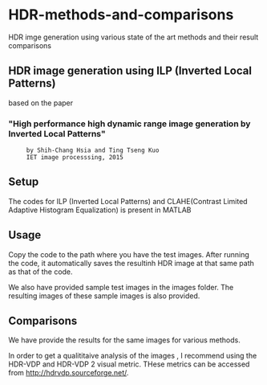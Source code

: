 # HDR-methods-and-comparisons
HDR imge generation using various state of the art methods and their result comparisons

## HDR image generation using ILP (Inverted Local Patterns) 
based on the paper 
###          "High performance high dynamic range image generation by Inverted Local Patterns" 
         by Shih-Chang Hsia and Ting Tseng Kuo
         IET image processsing, 2015

## Setup
The codes for ILP (Inverted Local Patterns) and CLAHE(Contrast Limited Adaptive Histogram Equalization) is present in MATLAB

## Usage
Copy the code to the path where you have the test images. After running the code, it automatically saves the resultinh HDR image at that same path as that of the code.

We also have provided sample test images in the images folder. The resulting images of these sample images is also provided.

## Comparisons
We have provide the results for the same images for various methods.

In order to get a qualititaive analysis of the images , I recommend using the HDR-VDP and HDR-VDP 2 visual metric.
THese metrics can be accessed from http://hdrvdp.sourceforge.net/.
